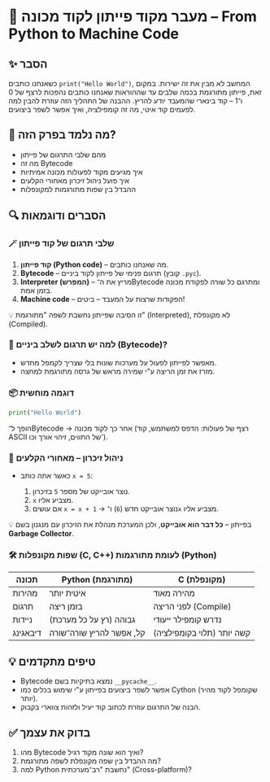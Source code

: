 # 📘 מעבר מקוד פייתון לקוד מכונה – From Python to Machine Code

## ✨ הסבר
כשאנחנו כותבים `print("Hello World")`, המחשב לא מבין את זה ישירות. 
במקום זאת, פייתון מתורגמת בכמה שלבים עד שההוראות שאנחנו כותבים נהפכות לרצף של 0 ו־1 – קוד בינארי שהמעבד יודע להריץ. 
ההבנה של התהליך הזה עוזרת להבין למה לפעמים קוד איטי, מה זה קומפילציה, ואיך אפשר לשפר ביצועים.

## 🧠 מה נלמד בפרק הזה?
- מהם שלבי התרגום של פייתון
- מה זה Bytecode
- איך מגיעים מקוד לפעולות מכונה אמיתיות
- איך פועל ניהול זיכרון מאחורי הקלעים
- ההבדל בין שפות מתורגמות למקונפלות

## 🔍 הסברים ודוגמאות

### 🪄 שלבי תרגום של קוד פייתון
1. **קוד פייתון (Python code)** – מה שאנחנו כותבים.
2. **Bytecode** – תרגום פנימי של פייתון לקוד ביניים (קובץ `.pyc`).
3. **Interpreter (המפרש)** – מריץ את ה־Bytecode ומתרגם כל שורה לפקודת מכונה בזמן אמת.
4. **Machine code** – הפקודות שרצות על המעבד – ביטים!

💡 זו הסיבה שפייתון נחשבת לשפה "מתורגמת" (Interpreted), לא מקונפלת (Compiled).

### 🔁 למה יש תרגום לשלב ביניים (Bytecode)?
- מאפשר לפייתון לפעול על מערכות שונות בלי שצריך לקמפל מחדש.
- מזרז את זמן הריצה ע"י שמירה מראש של גרסה מתורגמת למחצה.

### 📦 דוגמה מוחשית
```python
print("Hello World")
````

הופך ל־Bytecode → אחר כך לקוד מכונה (רצף של פעולות: הדפס למשתמש, קוד ASCII של התווים, זיהוי אורך וכו').

### 🧠 ניהול זיכרון – מאחורי הקלעים

* כאשר אתה כותב `x = 5`:

  1. נוצר אובייקט של מספר `5` בזיכרון.
  2. `x` מצביע אליו.
  3. אם עושים `x = x + 1` → נוצר אובייקט חדש (`6`) ו־`x` מצביע אליו.

💡 בפייתון – **כל דבר הוא אובייקט**, ולכן המערכת מנהלת את הזיכרון עם מנגנון בשם **Garbage Collector**.

### 🛠 שפות מקונפלות (C, C++) לעומת מתורגמות (Python)

| תכונה    | Python (מתורגמת)         | C (מקונפלת)                |
| -------- | ------------------------ | -------------------------- |
| מהירות   | איטית יותר               | מהירה מאוד                 |
| תרגום    | בזמן ריצה                | לפני הריצה (Compile)       |
| ניידות   | גבוהה (רץ על כל מערכת)   | נדרש קומפילר ייעודי        |
| דיבאגינג | קל, אפשר להריץ שורה־שורה | קשה יותר (תלוי בקומפילציה) |

## 💡 טיפים מתקדמים

* Bytecode נמצא בתיקיות בשם `__pycache__`.
* אפשר לשפר ביצועים בפייתון ע"י שימוש בכלים כמו Cython (שקומפל לקוד מהיר יותר).
* הבנה של התרגום עוזרת לכתוב קוד יעיל ולזהות צווארי בקבוק.

## ✅ בדוק את עצמך

1. מהו Bytecode ואיך הוא שונה מקוד רגיל?
2. מה ההבדל בין שפה מקונפלת לשפה מתורגמת?
3. למה Python נחשבת "רב־מערכתית" (Cross-platform)?

